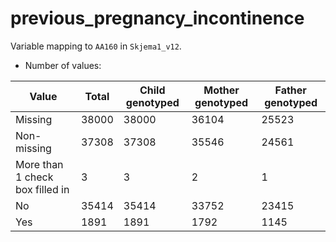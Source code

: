 # previous_pregnancy_incontinence
Variable mapping to `AA160` in `Skjema1_v12`.
- Number of values:

| Value | Total | Child genotyped | Mother genotyped | Father genotyped |
| ----- | ----- | --------------- | ---------------- | ---------------- |
| Missing | 38000 | 38000 | 36104 | 25523 |
| Non-missing | 37308 | 37308 | 35546 | 24561 |
| More than 1 check box filled in | 3 | 3 | 2 |1 |
| No | 35414 | 35414 | 33752 |23415 |
| Yes | 1891 | 1891 | 1792 |1145 |



